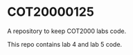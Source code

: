 # COT20000125
 A repository to keep COT2000 labs code.
	
 This repo contains lab 4 and lab 5 code.

